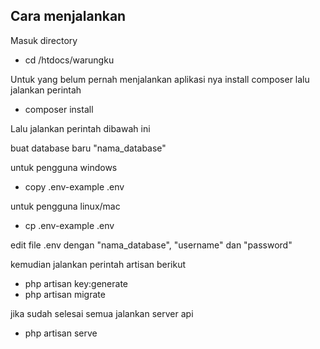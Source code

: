 
## Cara menjalankan

 Masuk directory
 
- cd /htdocs/warungku

 Untuk yang belum pernah menjalankan aplikasi nya
 install composer lalu jalankan perintah

- composer install

 Lalu jalankan perintah dibawah ini

 buat database baru "nama_database"
 
 untuk pengguna windows
- copy .env-example .env

 untuk pengguna linux/mac
- cp .env-example .env

 edit file .env dengan "nama_database", "username" dan "password"

 kemudian jalankan perintah artisan berikut

- php artisan key:generate
- php artisan migrate

 jika sudah selesai semua jalankan server api

- php artisan serve
